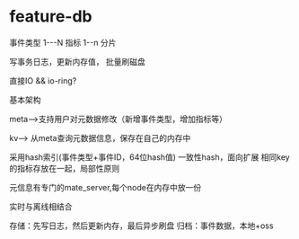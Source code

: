 # feature-db


事件类型 1---N 指标 1--n 分片

写事务日志，更新内存值， 批量刷磁盘

直接IO  && io-ring?


基本架构

meta-->支持用户对元数据修改（新增事件类型，增加指标等）

kv--> 从meta查询元数据信息，保存在自己的内存中

采用hash索引(事件类型+事件ID，64位hash值)
一致性hash，面向扩展
相同key的指标存放在一起，局部性原则


元信息有专门的mate_server,每个node在内存中放一份

实时与离线相结合

存储：先写日志，然后更新内存，最后异步刷盘
归档：事件数据，本地+oss